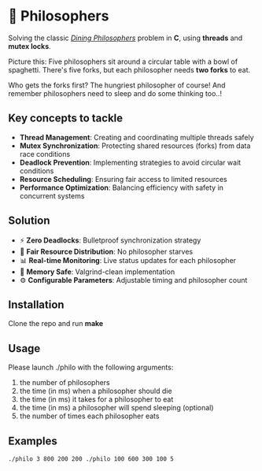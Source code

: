 # 🍝 **Philosophers**

Solving the classic [*Dining Philosophers*](https://en.wikipedia.org/wiki/Dining_philosophers_problem) problem in **C**, using **threads** and **mutex locks**.

Picture this:
Five philosophers sit around a circular table with a bowl of spaghetti. 
There's five forks, but each philosopher needs **two forks** to eat.

Who gets the forks first? The hungriest philosopher of course! 
And remember philosophers need to sleep and do some thinking too..!

## Key concepts to tackle

- **Thread Management**: Creating and coordinating multiple threads safely
- **Mutex Synchronization**: Protecting shared resources (forks) from data race conditions  
- **Deadlock Prevention**: Implementing strategies to avoid circular wait conditions
- **Resource Scheduling**: Ensuring fair access to limited resources
- **Performance Optimization**: Balancing efficiency with safety in concurrent systems

## Solution

- ⚡ **Zero Deadlocks**: Bulletproof synchronization strategy
- 🔄 **Fair Resource Distribution**: No philosopher starves
- 📊 **Real-time Monitoring**: Live status updates for each philosopher
- 🧠 **Memory Safe**: Valgrind-clean implementation
- ⚙️ **Configurable Parameters**: Adjustable timing and philosopher count

## Installation

Clone the repo and run **make**

## Usage

Please launch ./philo with the following arguments:
  1. the number of philosophers
  2. the time (in ms) when a philosopher should die
  3. the time (in ms) it takes for a philosopher to eat
  4. the time (in ms) a philosopher will spend sleeping
  (optional)
  5. the number of times each philosopher eats

## Examples

  `./philo 3 800 200 200
  ./philo 100 600 300 100 5`
